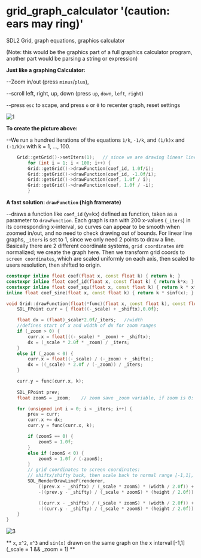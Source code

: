 # grid_graph_calculator '(caution: ears may ring)'
SDL2 Grid, graph equations, graphics calculator

(Note: this would be the graphics part of a full graphics calculator program, another part would be parsing a string or expression)

**Just like a graphing Calculator:**

--Zoom in/out (press `minus`/`plus`),
  
--scroll left, right, up, down (press `up`, `down`, `left`, `right`)

--press `esc` to scape, and press `o` or `0` to recenter graph, reset settings

![1](https://github.com/aam29dc/grid_graph_calculator/assets/73267302/bd8b6e00-78dd-4bcf-96ad-53a27f83ebf9)

**To create the picture above:**

--We run a hundred iterations of the equations `1/k`, `-1/k`, and `(1/k)x` and `(-1/k)x` with k = 1, ..., 100.
````c++
	Grid::getGrid()->setIters(1);   // since we are drawing linear lines, we set the iters low, since a line only needs two f(x1), and f(x2).
        for (int i = 1; i < 100; i++) {
		Grid::getGrid()->drawFunction(coef_id, 1.0f/i);
		Grid::getGrid()->drawFunction(coef_id, -1.0f/i);
		Grid::getGrid()->drawFunction(coef, 1.0f / i);
		Grid::getGrid()->drawFunction(coef, 1.0f / -i);
        }
````
**A fast solution: `drawFunction` (high framerate)** 

--draws a function like `coef_id` (y=kx) defined as function, taken as a parameter to `drawFunction`.
Each graph is ran with 200 x-values (`_iters`) in its corresponding x-interval, so curves can appear to be smooth when zoomed in/out, and no need to check drawing out of bounds. For linear line graphs, `_iters` is set to 1, since we only need 2 points to draw a line.
Basically there are 2 different coordinate systems, `grid coordinates` are normalized; we create the graph here. Then we transform grid coords to `screen coordinates`, which are scaled uniformly on each axis, then scaled to users resolution, then shifted to origin.
````c++
constexpr inline float coef(float x, const float k) { return k; }
constexpr inline float coef_id(float x, const float k) { return k*x; }
constexpr inline float coef_squ(float x, const float k) { return k * x*x; }
inline float coef_sine(float x, const float k) { return k * sinf(x); }

void Grid::drawFunction(float(*func)(float x, const float k), const float k) const {
	SDL_FPoint curr = { float((-_scale) + _shiftx),0.0f};

	float dx = (float)_scale*2.0f/_iters;	//width
	//defines start of x and width of dx for zoom ranges
	if (_zoom > 0) {
		curr.x = float(((-_scale) * _zoom) + _shiftx);
		dx = (_scale * 2.0f * _zoom) / _iters;
	}
	else if (_zoom < 0) {
		curr.x = float((-_scale) / (-_zoom) + _shiftx);
		dx = ((_scale) * 2.0f / (-_zoom)) / _iters;
	}

	curr.y = func(curr.x, k);
	
	SDL_FPoint prev;
	float zoomS = _zoom;	// zoom save _zoom variable, if zoom is 0: use 1, and if negative: use negated reciprocal

	for (unsigned int i = 0; i < _iters; i++) {
		prev = curr;
		curr.x += dx;
		curr.y = func(curr.x, k);

		if (zoomS == 0) {
			zoomS = 1.0f;
		}
		else if (zoomS < 0) {
			zoomS = 1.0f / (-zoomS);
		}
		// grid coordinates to screen coordinates:
		// shiftx/shifty back, then scale back to normal range [-1,1], then scale to width/height of screen, then shift to center of screen
		SDL_RenderDrawLineF(renderer,
			((prev.x - _shiftx) / (_scale * zoomS) * (width / 2.0f)) + (width / 2.0f),
			-((prev.y - _shifty) / (_scale * zoomS) * (height / 2.0f)) + (height / 2.0f),

			((curr.x - _shiftx) / (_scale * zoomS) * (width / 2.0f)) + (width / 2.0f),
			-((curr.y - _shifty) / (_scale * zoomS) * (height / 2.0f)) + (height / 2.0f));
	}
}
````

![3](https://github.com/aam29dc/grid_graph_calculator/assets/73267302/3f7ed499-b9a3-42b9-9e32-8a8692584e51)

** `x`, `x^2`, `x^3` and `sin(x)` drawn on the same graph on the x interval [-1,1] (_scale = 1 && _zoom = 1) **
